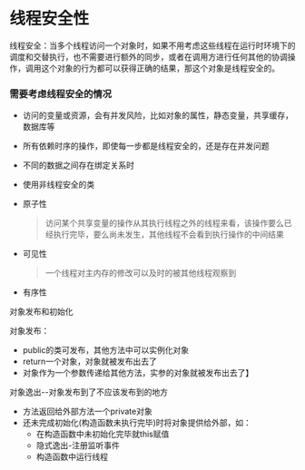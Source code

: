 # 线程安全性

线程安全：当多个线程访问一个对象时，如果不用考虑这些线程在运行时环境下的调度和交替执行，也不需要进行额外的同步，或者在调用方进行任何其他的协调操作，调用这个对象的行为都可以获得正确的结果，那这个对象是线程安全的。

### 需要考虑线程安全的情况

- 访问的变量或资源，会有并发风险，比如对象的属性，静态变量，共享缓存，数据库等
- 所有依赖时序的操作，即使每一步都是线程安全的，还是存在并发问题
- 不同的数据之间存在绑定关系时
- 使用非线程安全的类



- 原子性

  > 访问某个共享变量的操作从其执行线程之外的线程来看，该操作要么已经执行完毕，要么尚未发生，其他线程不会看到执行操作的中间结果

- 可见性

  > 一个线程对主内存的修改可以及时的被其他线程观察到

- 有序性

  > 

对象发布和初始化

对象发布：

- public的类可发布，其他方法中可以实例化对象
- return一个对象，对象就被发布出去了
- 对象作为一个参数传递给其他方法，实参的对象就被发布出去了】

对象逸出--对象发布到了不应该发布到的地方

- 方法返回给外部方法一个private对象
- 还未完成初始化(构造函数未执行完毕)时将对象提供给外部，如：
  - 在构造函数中未初始化完毕就this赋值
  - 隐式逸出-注册监听事件
  - 构造函数中运行线程